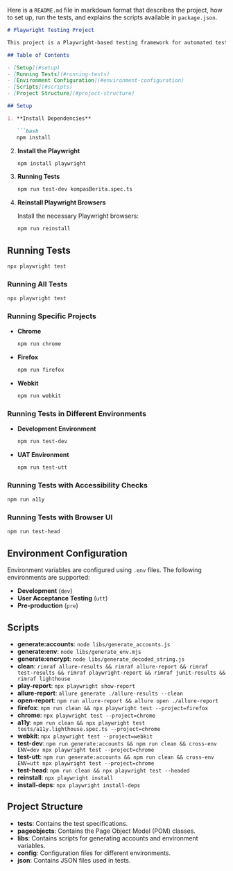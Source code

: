 Here is a `README.md` file in markdown format that describes the project, how to set up, run the tests, and explains the scripts available in `package.json`.

```markdown
# Playwright Testing Project

This project is a Playwright-based testing framework for automated testing of web applications.

## Table of Contents

- [Setup](#setup)
- [Running Tests](#running-tests)
- [Environment Configuration](#environment-configuration)
- [Scripts](#scripts)
- [Project Structure](#project-structure)

## Setup

1. **Install Dependencies**

   ```bash
   npm install
   ```

2. **Install the Playwright**

   ```bash
   npm install playwright
   ```

3. **Running Tests**

   ```bash
   npm run test-dev kompasBerita.spec.ts
   ```

4. **Reinstall Playwright Browsers**

   Install the necessary Playwright browsers:

   ```bash
   npm run reinstall
   ```

## Running Tests

```bash
npx playwright test
```


### Running All Tests

```bash
npx playwright test
```

### Running Specific Projects

- **Chrome**

  ```bash
  npm run chrome
  ```

- **Firefox**

  ```bash
  npm run firefox
  ```

- **Webkit**

  ```bash
  npm run webkit
  ```

### Running Tests in Different Environments

- **Development Environment**

  ```bash
  npm run test-dev
  ```

- **UAT Environment**

  ```bash
  npm run test-utt
  ```

### Running Tests with Accessibility Checks

```bash
npm run a11y
```

### Running Tests with Browser UI

```bash
npm run test-head
```

## Environment Configuration

Environment variables are configured using `.env` files. The following environments are supported:

- **Development** (`dev`)
- **User Acceptance Testing** (`utt`)
- **Pre-production** (`pre`)

## Scripts

- **generate:accounts**: `node libs/generate_accounts.js`
- **generate:env**: `node libs/generate_env.mjs`
- **generate:encrypt**: `node libs/generate_decoded_string.js`
- **clean**: `rimraf allure-results && rimraf allure-report && rimraf test-results && rimraf playwright-report && rimraf junit-results && rimraf lighthouse`
- **play-report**: `npx playwright show-report`
- **allure-report**: `allure generate ./allure-results --clean`
- **open-report**: `npm run allure-report && allure open ./allure-report`
- **firefox**: `npm run clean && npx playwright test --project=firefox`
- **chrome**: `npx playwright test --project=chrome`
- **a11y**: `npm run clean && npx playwright test tests/a11y.lighthouse.spec.ts --project=chrome`
- **webkit**: `npx playwright test --project=webkit`
- **test-dev**: `npm run generate:accounts && npm run clean && cross-env ENV=dev npx playwright test --project=chrome`
- **test-utt**: `npm run generate:accounts && npm run clean && cross-env ENV=utt npx playwright test --project=chrome`
- **test-head**: `npm run clean && npx playwright test --headed`
- **reinstall**: `npx playwright install`
- **install-deps**: `npx playwright install-deps`

## Project Structure

- **tests**: Contains the test specifications.
- **pageobjects**: Contains the Page Object Model (POM) classes.
- **libs**: Contains scripts for generating accounts and environment variables.
- **config**: Configuration files for different environments.
- **json**: Contains JSON files used in tests.
